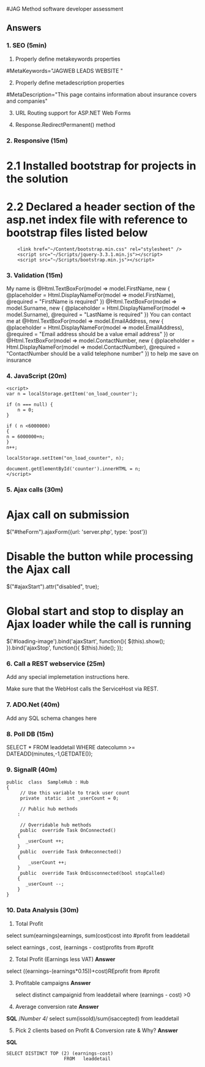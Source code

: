 #JAG Method software developer assessment
## Answers

### 1. SEO (5min)

1) Properly define metakeywords properties

#MetaKeywords="JAGWEB LEADS WEBSITE "

2) Properly define metadescription properties

#MetaDescription="This page contains information about insurance covers and companies"

3)  URL Routing support for ASP.NET Web Forms 

4)  Response.RedirectPermanent() method 

### 2. Responsive (15m) 

# 2.1 Installed bootstrap for projects in the solution
# 2.2 Declared a header section of the asp.net index file with reference to bootstrap files listed below 

<head runat="server">

        <link href="~/Content/bootstrap.min.css" rel="stylesheet" />
        <script src="~/Scripts/jquery-3.3.1.min.js"></script>
        <script src="~/Scripts/bootstrap.min.js"></script>
 </head>


### 3. Validation (15m)

My name is @Html.TextBoxFor(model => model.FirstName, new { @placeholder = Html.DisplayNameFor(model => model.FirstName), @required = "FirstName is required" }) @Html.TextBoxFor(model => model.Surname, new { @placeholder = Html.DisplayNameFor(model => model.Surname), @required = "LastName is required" })
You can contact me at @Html.TextBoxFor(model => model.EmailAddress, new { @placeholder = Html.DisplayNameFor(model => model.EmailAddress), @required = "Email address should be a value email address" }) or @Html.TextBoxFor(model => model.ContactNumber, new { @placeholder = Html.DisplayNameFor(model => model.ContactNumber), @required = "ContactNumber should be a valid telephone number" })
to help me save on insurance

### 4. JavaScript (20m)

<div id="counter"></div>

    <script>
	var n = localStorage.getItem('on_load_counter');
   
    if (n === null) {
        n = 0;
    }
    
	if ( n <6000000)
	{
	n = 6000000+n;
	}
    n++;

    localStorage.setItem("on_load_counter", n);

    document.getElementById('counter').innerHTML = n;
    </script>


### 5. Ajax calls (30m)
# Ajax call on submission
$("#theForm").ajaxForm({url: 'server.php', type: 'post'})

# Disable the button while processing the Ajax call
$("#ajaxStart").attr("disabled", true); 
                   
# Global start and stop to  display an Ajax loader while the call is running
$('#loading-image').bind('ajaxStart', function(){
    $(this).show();
}).bind('ajaxStop', function(){
    $(this).hide();
});


### 6. Call a REST webservice (25m)
Add any special implemetation instructions here.

Make sure that the WebHost calls the ServiceHost via REST.

### 7. ADO.Net (40m)
Add any SQL schema changes here

### 8. Poll DB (15m)

SELECT *
FROM leaddetail
WHERE datecolumn >= DATEADD(minutes,-1,GETDATE());

### 9. SignalR (40m)
	public  class  SampleHub : Hub
	{
	     // Use this variable to track user count
	     private  static  int _userCount = 0;
	
	     // Public hub methods  
	    :
	 
	     // Overridable hub methods  
	     public  override Task OnConnected()
	    {
	       _userCount ++;
	    }
	     public  override Task OnReconnected()
	    {
	        _userCount ++;
	    }
	     public  override Task OnDisconnected(bool stopCalled)
	    {
	       _userCount --;
	    }
	}

### 10. Data Analysis (30m)

1) Total Profit

select sum(earnings)earnings,
       sum(cost)cost 
	   into #profit
from leaddetail

select earnings , cost, (earnings - cost)profits
from #profit 

2) Total Profit (Earnings less VAT)
**Answer**

select ((earnings-(earnings*0.15))+cost)REprofit
from #profit

3) Profitable campaigns
**Answer**

	select distinct campaignid from 
	leaddetail where (earnings - cost) >0

4) Average conversion rate
**Answer**

**SQL**
	/*Number 4*/
	select sum(issold)/sum(isaccepted) from leaddetail


5) Pick 2 clients based on Profit & Conversion rate & Why?
**Answer**

**SQL**

	

	SELECT DISTINCT TOP (2) (earnings-cost)
                         FROM   leaddetail
